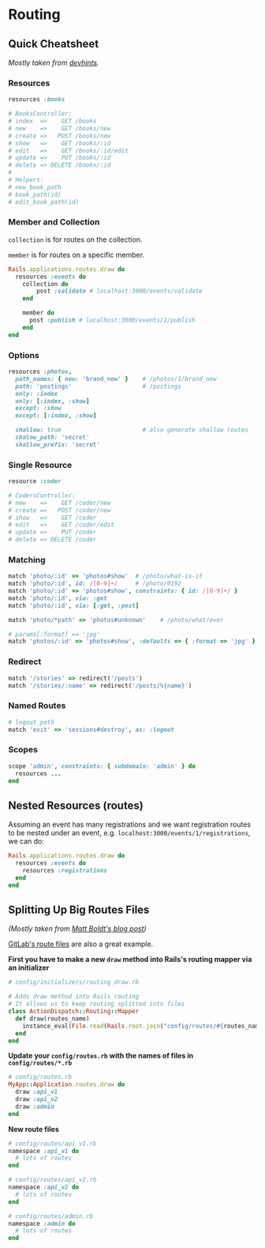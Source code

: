 # Routing

## Quick Cheatsheet

_Mostly taken from_ [_devhints_](https://devhints.io/rails-routes)_._

### Resources

```ruby
resources :books

# BooksController:
# index  =>    GET /books
# new    =>    GET /books/new
# create =>   POST /books/new
# show   =>    GET /books/:id
# edit   =>    GET /books/:id/edit
# update =>    PUT /books/:id
# delete => DELETE /books/:id
#
# Helpers:
# new_book_path
# book_path(id)
# edit_book_path(id)
```

### Member and Collection

`collection` is for routes on the collection.

`member` is for routes on a specific member.

```ruby
Rails.applications.routes.draw do
  resources :events do
    collection do
        post :validate # localhost:3000/events/validate
    end

    member do
      post :publish # localhost:3000/events/1/publish
    end
end
```

### Options

```ruby
resources :photos,
  path_names: { new: 'brand_new' }    # /photos/1/brand_new
  path: 'postings'                    # /postings
  only: :index
  only: [:index, :show]
  except: :show
  except: [:index, :show]

  shallow: true                       # also generate shallow routes
  shalow_path: 'secret'
  shallow_prefix: 'secret'
```

### Single Resource

```ruby
resource :coder

# CodersController:
# new    =>    GET /coder/new
# create =>   POST /coder/new
# show   =>    GET /coder
# edit   =>    GET /coder/edit
# update =>    PUT /coder
# delete => DELETE /coder
```

### Matching

```ruby
match 'photo/:id' => 'photos#show'  # /photo/what-is-it
match 'photo/:id', id: /[0-9]+/     # /photo/0192
match 'photo/:id' => 'photos#show', constraints: { id: /[0-9]+/ }
match 'photo/:id', via: :get
match 'photo/:id', via: [:get, :post]

match 'photo/*path' => 'photos#unknown'    # /photo/what/ever

# params[:format] == 'jpg'
match 'photos/:id' => 'photos#show', :defaults => { :format => 'jpg' }
```

### Redirect

```ruby
match '/stories' => redirect('/posts')
match '/stories/:name' => redirect('/posts/%{name}')
```

### Named Routes

```ruby
# logout_path
match 'exit' => 'sessions#destroy', as: :logout
```

### Scopes

```ruby
scope 'admin', constraints: { subdomain: 'admin' } do
  resources ...
end
```

## Nested Resources \(routes\)

Assuming an event has many registrations and we want registration routes to be nested under an event, e.g. `localhost:3000/events/1/registrations`, we can do:

```ruby
Rails.applications.routes.draw do
  resources :events do
    resources :registrations
  end
end
```

## Splitting Up Big Routes Files

_\(Mostly taken from_ [_Matt Boldt's blog post_](https://mattboldt.com/separate-rails-route-files/)_\)_

[GitLab's route files](https://gitlab.com/gitlab-org/gitlab/tree/master/config/routes) are also a great example.

**First you have to make a new `draw` method into Rails's routing mapper via an initializer**

```ruby
# config/initializers/routing_draw.rb

# Adds draw method into Rails routing
# It allows us to keep routing splitted into files
class ActionDispatch::Routing::Mapper
  def draw(routes_name)
    instance_eval(File.read(Rails.root.join("config/routes/#{routes_name}.rb")))
  end
end
```

**Update your `config/routes.rb` with the names of files in `config/routes/*.rb`**

```ruby
# config/routes.rb
MyApp::Application.routes.draw do
  draw :api_v1
  draw :api_v2
  draw :admin
end
```

**New route files**

```ruby
# config/routes/api_v1.rb
namespace :api_v1 do
  # lots of routes
end

# config/routes/api_v2.rb
namespace :api_v2 do
  # lots of routes
end

# config/routes/admin.rb
namespace :admin do
  # lots of routes
end
```

